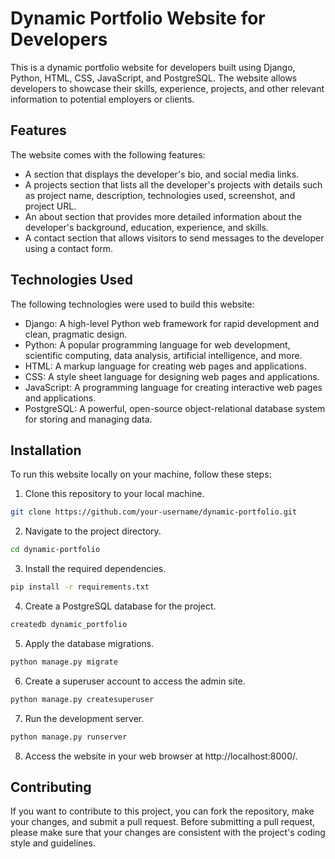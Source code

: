 # Dynamic Portfolio Website for Developers

This is a dynamic portfolio website for developers built using Django, Python, HTML, CSS, JavaScript, and PostgreSQL. The website allows developers to showcase their skills, experience, projects, and other relevant information to potential employers or clients.

## Features

The website comes with the following features:

- A section that displays the developer's bio, and social media links.
- A projects section that lists all the developer's projects with details such as project name, description, technologies used, screenshot, and project URL.
- An about section that provides more detailed information about the developer's background, education, experience, and skills.
- A contact section that allows visitors to send messages to the developer using a contact form.

## Technologies Used

The following technologies were used to build this website:

- Django: A high-level Python web framework for rapid development and clean, pragmatic design.
- Python: A popular programming language for web development, scientific computing, data analysis, artificial intelligence, and more.
- HTML: A markup language for creating web pages and applications.
- CSS: A style sheet language for designing web pages and applications.
- JavaScript: A programming language for creating interactive web pages and applications.
- PostgreSQL: A powerful, open-source object-relational database system for storing and managing data.

## Installation

To run this website locally on your machine, follow these steps:

1. Clone this repository to your local machine.
```bash
git clone https://github.com/your-username/dynamic-portfolio.git
```

2. Navigate to the project directory.
```bash
cd dynamic-portfolio
```

3. Install the required dependencies.
```bash
pip install -r requirements.txt
```

4. Create a PostgreSQL database for the project.
```bash
createdb dynamic_portfolio
```

5. Apply the database migrations.
```bash
python manage.py migrate
```

6. Create a superuser account to access the admin site.
```bash
python manage.py createsuperuser
```

7. Run the development server.
```bash
python manage.py runserver
```

8. Access the website in your web browser at http://localhost:8000/.

## Contributing

If you want to contribute to this project, you can fork the repository, make your changes, and submit a pull request. Before submitting a pull request, please make sure that your changes are consistent with the project's coding style and guidelines.





